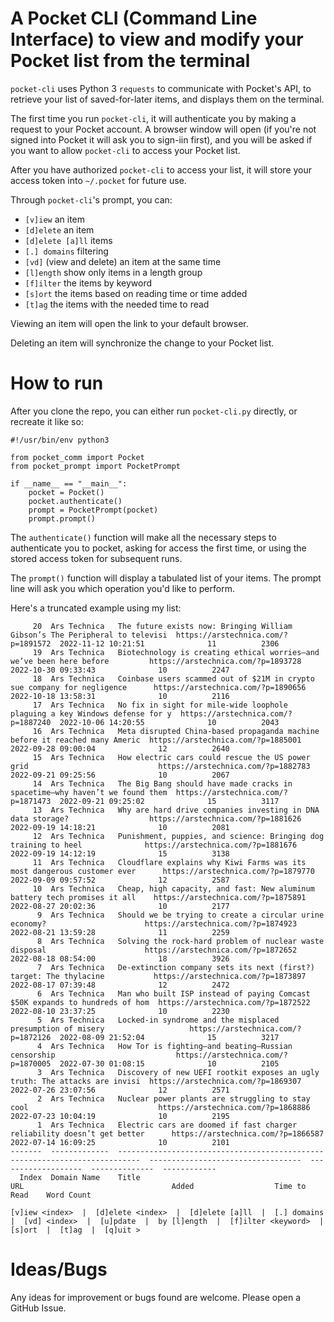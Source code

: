 # A Pocket CLI (Command Line Interface) to view and modify your Pocket list from the terminal

`pocket-cli` uses Python 3 `requests` to communicate with Pocket's API, to retrieve your list of saved-for-later items,
and displays them on the terminal.

The first time you run `pocket-cli`, it will authenticate you by making a request to your Pocket account. A browser
window will open (if you're not signed into Pocket it will ask you to sign-iin first), and you will be asked if you want
to allow `pocket-cli` to access your Pocket list.

After you have authorized `pocket-cli` to access your list, it will store your access token into `~/.pocket` for future
use.

Through `pocket-cli`'s prompt, you can:

* `[v]iew` an item
* `[d]elete` an item
* `[d]elete [a]ll` items
* `[.] domains` filtering
* `[vd]` (view and delete) an item at the same time
* `[l]ength` show only items in a length group
* `[f]ilter` the items by keyword
* `[s]ort` the items based on reading time or time added
* `[t]ag` the items with the needed time to read

Viewing an item will open the link to your default browser.

Deleting an item will synchronize the change to your Pocket list.

# How to run

After you clone the repo, you can either run `pocket-cli.py` directly, or recreate it like so:

```python3
#!/usr/bin/env python3

from pocket_comm import Pocket
from pocket_prompt import PocketPrompt

if __name__ == "__main__":
    pocket = Pocket()
    pocket.authenticate()
    prompt = PocketPrompt(pocket)
    prompt.prompt()
```

The `authenticate()` function will make all the necessary steps to authenticate you to pocket, asking for access the
first time, or using the stored access token for subsequent runs.

The `prompt()` function will display a tabulated list of your items. The prompt line will ask you which operation you'd
like to perform.

Here's a truncated example using my list:

```
     20  Ars Technica   The future exists now: Bringing William Gibson’s The Peripheral to televisi  https://arstechnica.com/?p=1891572  2022-11-12 10:21:51              11          2306
     19  Ars Technica   Biotechnology is creating ethical worries—and we’ve been here before         https://arstechnica.com/?p=1893728  2022-10-30 09:33:43              10          2247
     18  Ars Technica   Coinbase users scammed out of $21M in crypto sue company for negligence      https://arstechnica.com/?p=1890656  2022-10-18 13:58:31              10          2116
     17  Ars Technica   No fix in sight for mile-wide loophole plaguing a key Windows defense for y  https://arstechnica.com/?p=1887240  2022-10-06 14:20:55              10          2043
     16  Ars Technica   Meta disrupted China-based propaganda machine before it reached many Americ  https://arstechnica.com/?p=1885001  2022-09-28 09:00:04              12          2640
     15  Ars Technica   How electric cars could rescue the US power grid                             https://arstechnica.com/?p=1882783  2022-09-21 09:25:56              10          2067
     14  Ars Technica   The Big Bang should have made cracks in spacetime—why haven’t we found them  https://arstechnica.com/?p=1871473  2022-09-21 09:25:02              15          3117
     13  Ars Technica   Why are hard drive companies investing in DNA data storage?                  https://arstechnica.com/?p=1881626  2022-09-19 14:18:21              10          2081
     12  Ars Technica   Punishment, puppies, and science: Bringing dog training to heel              https://arstechnica.com/?p=1881676  2022-09-19 14:12:19              15          3138
     11  Ars Technica   Cloudflare explains why Kiwi Farms was its most dangerous customer ever      https://arstechnica.com/?p=1879770  2022-09-09 09:57:52              12          2587
     10  Ars Technica   Cheap, high capacity, and fast: New aluminum battery tech promises it all    https://arstechnica.com/?p=1875891  2022-08-27 20:02:36              10          2177
      9  Ars Technica   Should we be trying to create a circular urine economy?                      https://arstechnica.com/?p=1874923  2022-08-21 13:59:28              11          2259
      8  Ars Technica   Solving the rock-hard problem of nuclear waste disposal                      https://arstechnica.com/?p=1872652  2022-08-18 08:54:00              18          3926
      7  Ars Technica   De-extinction company sets its next (first?) target: The thylacine           https://arstechnica.com/?p=1873897  2022-08-17 07:39:48              12          2472
      6  Ars Technica   Man who built ISP instead of paying Comcast $50K expands to hundreds of hom  https://arstechnica.com/?p=1872522  2022-08-10 23:37:25              10          2230
      5  Ars Technica   Locked-in syndrome and the misplaced presumption of misery                   https://arstechnica.com/?p=1872126  2022-08-09 21:52:04              15          3217
      4  Ars Technica   How Tor is fighting—and beating—Russian censorship                           https://arstechnica.com/?p=1870005  2022-07-30 01:08:15              10          2105
      3  Ars Technica   Discovery of new UEFI rootkit exposes an ugly truth: The attacks are invisi  https://arstechnica.com/?p=1869307  2022-07-26 23:07:56              12          2571
      2  Ars Technica   Nuclear power plants are struggling to stay cool                             https://arstechnica.com/?p=1868886  2022-07-23 10:04:19              10          2195
      1  Ars Technica   Electric cars are doomed if fast charger reliability doesn’t get better      https://arstechnica.com/?p=1866587  2022-07-14 16:09:25              10          2101
-------  -------------  ---------------------------------------------------------------------------  ----------------------------------  -------------------  --------------  ------------
  Index  Domain Name    Title                                                                        URL                                 Added                  Time to Read    Word Count

[v]iew <index>  |  [d]elete <index>  |  [d]elete [a]ll  |  [.] domains  |  [vd] <index>  |  [u]pdate  |  by [l]ength  |  [f]ilter <keyword>  |  [s]ort  |  [t]ag  |  [q]uit >
```

# Ideas/Bugs

Any ideas for improvement or bugs found are welcome. Please open a GitHub Issue.
